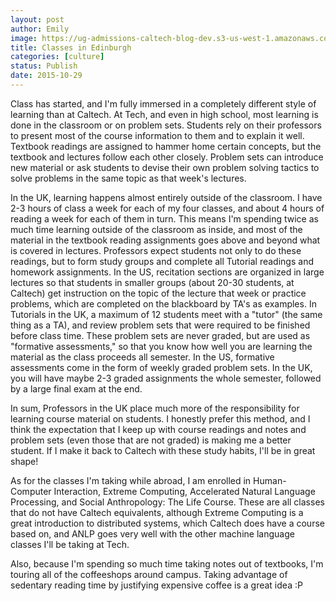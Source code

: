 ```yaml
---
layout: post
author: Emily
image: https://ug-admissions-caltech-blog-dev.s3-us-west-1.amazonaws.com/old_pictures/caltech_as_it_happens/6a0105349b8251970b01bb08805ff1970d.jpg
title: Classes in Edinburgh
categories: [culture]
status: Publish
date: 2015-10-29
---
```


Class has started, and I'm fully immersed in a completely different style of learning than at Caltech. At Tech, and even in high school, most learning is done in the classroom or on problem sets. Students rely on their professors to present most of the course information to them and to explain it well. Textbook readings are assigned to hammer home certain concepts, but the textbook and lectures follow each other closely. Problem sets can introduce new material or ask students to devise their own problem solving tactics to solve problems in the same topic as that week's lectures.

In the UK, learning happens almost entirely outside of the classroom. I have 2-3 hours of class a week for each of my four classes, and about 4 hours of reading a week for each of them in turn. This means I'm spending twice as much time learning outside of the classroom as inside, and most of the material in the textbook reading assignments goes above and beyond what is covered in lectures. Professors expect students not only to do these readings, but to form study groups and complete all Tutorial readings and homework assignments. In the US, recitation sections are organized in large lectures so that students in smaller groups (about 20-30 students, at Caltech) get instruction on the topic of the lecture that week or practice problems, which are completed on the blackboard by TA's as examples. In Tutorials in the UK, a maximum of 12 students meet with a "tutor" (the same thing as a TA), and review problem sets that were required to be finished before class time. These problem sets are never graded, but are used as "formative assessments," so that you know how well you are learning the material as the class proceeds all semester. In the US, formative assessments come in the form of weekly graded problem sets. In the UK, you will have maybe 2-3 graded assignments the whole semester, followed by a large final exam at the end. 

In sum, Professors in the UK place much more of the responsibility for learning course material on students. I honestly prefer this method, and I think the expectation that I keep up with course readings and notes and problem sets (even those that are not graded) is making me a better student. If I make it back to Caltech with these study habits, I'll be in great shape!

As for the classes I'm taking while abroad, I am enrolled in Human-Computer Interaction, Extreme Computing, Accelerated Natural Language Processing, and Social Anthropology: The Life Course. These are all classes that do not have Caltech equivalents, although Extreme Computing is a great introduction to distributed systems, which Caltech does have a course based on, and ANLP goes very well with the other machine language classes I'll be taking at Tech.

Also, because I'm spending so much time taking notes out of textbooks, I'm touring all of the coffeeshops around campus. Taking advantage of sedentary reading time by justifying expensive coffee is a great idea :P
